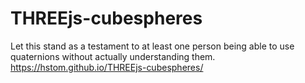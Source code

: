# THREEjs-cubespheres
Let this stand as a testament to at least one person being able to use quaternions without actually understanding them.
https://hstom.github.io/THREEjs-cubespheres/
